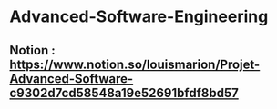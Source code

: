 # Advanced-Software-Engineering

## Notion : https://www.notion.so/louismarion/Projet-Advanced-Software-c9302d7cd58548a19e52691bfdf8bd57
